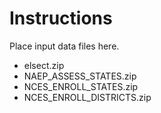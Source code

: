 # Instructions

Place input data files here.

* elsect.zip
* NAEP_ASSESS_STATES.zip
* NCES_ENROLL_STATES.zip
* NCES_ENROLL_DISTRICTS.zip
